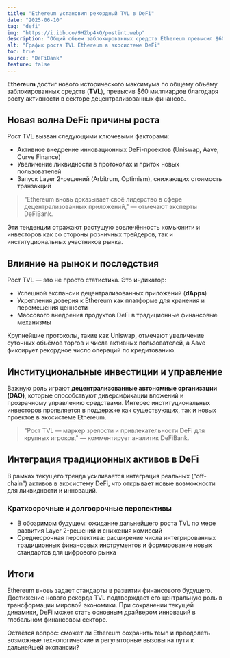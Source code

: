 ```yaml
---
title: "Ethereum установил рекордный TVL в DeFi"
date: "2025-06-10"
tag: "defi"
img: "https://i.ibb.co/9HZbp4kQ/postint.webp"
description: "Общий объем заблокированных средств Ethereum превысил $60 млрд на фоне всплеска DeFi"
alt: "График роста TVL Ethereum в экосистеме DeFi"
toc: true
source: "DeFiBank"
feature: false
---
```


**Ethereum** достиг нового исторического максимума по общему объёму заблокированных средств (**TVL**), превысив $60 миллиардов благодаря росту активности в секторе децентрализованных финансов.

## Новая волна DeFi: причины роста

Рост TVL вызван следующими ключевыми факторами:

- Активное внедрение инновационных DeFi-проектов (Uniswap, Aave, Curve Finance)
- Увеличение ликвидности в протоколах и приток новых пользователей
- Запуск Layer 2-решений (Arbitrum, Optimism), снижающих стоимость транзакций

> "Ethereum вновь доказывает своё лидерство в сфере децентрализованных приложений," — отмечают эксперты DeFiBank.

Эти тенденции отражают растущую вовлечённость комьюнити и инвесторов как со стороны розничных трейдеров, так и институциональных участников рынка.

## Влияние на рынок и последствия

Рост TVL — это не просто статистика. Это индикатор:

- Успешной экспансии децентрализованных приложений (**dApps**)  
- Укрепления доверия к Ethereum как платформе для хранения и перемещения ценности
- Массового внедрения продуктов DeFi в традиционные финансовые механизмы

Крупнейшие протоколы, такие как Uniswap, отмечают увеличение суточных объёмов торгов и числа активных пользователей, а Aave фиксирует рекордное число операций по кредитованию.

## Институциональные инвестиции и управление

Важную роль играют **децентрализованные автономные организации (DAO)**, которые способствуют диверсификации вложений и прозрачному управлению средствами. Интерес институциональных инвесторов проявляется в поддержке как существующих, так и новых проектов в экосистеме Ethereum.

> "Рост TVL — маркер зрелости и привлекательности DeFi для крупных игроков," — комментирует аналитик DeFiBank.

## Интеграция традиционных активов в DeFi

В рамках текущего тренда усиливается интеграция реальных (“off-chain”) активов в экосистему DeFi, что открывает новые возможности для ликвидности и инноваций.

### Краткосрочные и долгосрочные перспективы

- В обозримом будущем: ожидание дальнейшего роста TVL по мере развития Layer 2-решений и снижения комиссий
- Среднесрочная перспектива: расширение числа интегрированных традиционных финансовых инструментов и формирование новых стандартов для цифрового рынка

## Итоги

Ethereum вновь задает стандарты в развитии финансового будущего. Достижение нового рекорда TVL подтверждает его центральную роль в трансформации мировой экономики. При сохранении текущей динамики, DeFi может стать основным драйвером инноваций в глобальном финансовом секторе.

Остаётся вопрос: сможет ли Ethereum сохранить темп и преодолеть возможные технологические и регуляторные вызовы на пути к дальнейшей экспансии?